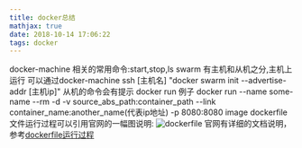 ```yaml
---
title: docker总结
mathjax: true
date: 2018-10-14 17:06:22
tags: docker
---
```

docker-machine 相关的常用命令:start,stop,ls
swarm 有主机和从机之分,主机上运行 可以通过docker-machine ssh \[主机名\] "docker swarm init --advertise-addr \[主机ip\]" 从机的命令会有提示
docker run 例子 docker run --name some-name --rm -d -v source_abs_path:container_path --link container_name:another_name(代表ip地址) -p 8080:8080 image
dockerfile文件运行过程可以引用官网的一幅图说明:
![dockerfile](https://docs.docker.com/storage/storagedriver/images/container-layers.jpg)
官网有详细的文档说明，参考[dockerfile运行过程](https://docs.docker.com/storage/storagedriver/#images-and-layers)